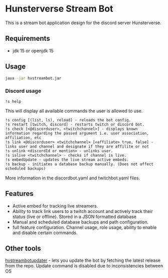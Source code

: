 # Hunsterverse Stream Bot

This is a stream bot application design for the discord server Hunsterverse.


## Requirements
- jdk 15 or openjdk 15 


## Usage

```bash
java -jar hvstreambot.jar
```
### Discord usage

```
!s help
```
This will display all available commands the user is allowed to use.

```
!s config [(list, ls), reload] - reloads the bot config.
!s restart [twitch, discord] - restarts twitch or discord bot.
!s check [<@discorduser>, <twitchchannel>] - displays known information regarding the passed argument i.e. user association, affiliation, etc
!s link <@discorduser> <twitchchannel> [<affiliate> true, false] - links user and channel and designate if they are affilite or not
!s unlink <discordId or mention> - unlinks user.
!s islive <twitchchannel> - checks if channel is live.
!s embedUpdate - updates the live stream active embeds.
!s backup - initiates a database backup manually. (Does not affect scheduled backups)
```

More information in the discordbot.yaml and twitchbot.yaml files.

## Features

- Active embed for tracking live streamers.
- Ability to track link users to a twitch account and actively track their status (live or offline). Stored in a JSON formatted database
- Manual and scheduled database backups and path configuration.
- full feature configuration. Channel usage, role usage, ability to enable and disable certain commands. 

## Other tools

[hvstreambotupdater](https://github.com/EclipseKnight/hvstreambotupdater) - lets you update the bot by fetching the latest release from the repo. Update command is disabled due to inconsistencies between OS
